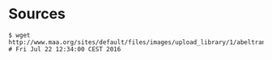 # Sources

```%sh
$ wget http://www.maa.org/sites/default/files/images/upload_library/1/abeltranslation.pdf # Fri Jul 22 12:34:00 CEST 2016
```
